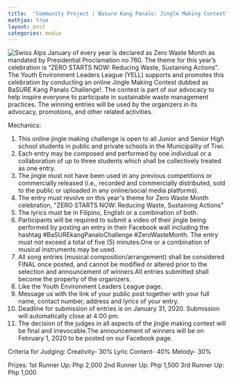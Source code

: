 ```yaml
---
title:  "Community Project | Basure Kang Panalo: Jingle Making Contest"
mathjax: true
layout: post
categories: media
---
```

![Swiss Alps](https://user-images.githubusercontent.com/4943215/55412536-edbba180-5567-11e9-9c70-6d33bca3f8ed.jpg)
  January of every year is declared as Zero Waste Month as mandated by Presidential Proclamation no 760. The theme for this year’s celebration is “ZERO STARTS NOW: Reducing Waste, Sustaining Actions”. The Youth Environment Leaders League (YELL) supports and promotes this celebration by conducting an online Jingle Making Contest dubbed as BaSURE Kang Panalo Challenge!. The contest is part of our advocacy to help inspire everyone to participate in sustainable waste management practices. The winning entries will be used by the organizers in its advocacy, promotions, and other related activities.
  
Mechanics:
1. This online jingle making challenge is open to all Junior and Senior High school students in public and private schools in the Municipality of Tiwi.
2. Each entry may be composed and performed by one individual or a collaboration of up to three students which shall be collectively treated as one entry.
3. The jingle must not have been used in any previous competitions or commercially released (i.e., recorded and commercially distributed, sold to the public or uploaded in any online/social media platforms).
4. The entry must revolve on this year's theme for Zero Waste Month celebration, "ZERO STARTS NOW: Reducing Waste, Sustaining Actions"
5. The lyrics must be in Filipino, English or a combination of both.
6. Participants will be required to submit a video of their jingle being performed by posting an entry in their Facebook wall including the hashtag #BaSUREkangPanaloChallenge #ZeroWasteMonth. The entry must not exceed a total of five (5) minutes.One or a combination of musical instruments may be used.
7. All song entries (musical composition/arrangement) shall be considered FINAL once posted, and cannot be modified or altered prior to the selection and announcement of winners.All entries submitted shall become the property of the organizers.
8. Like the Youth Environment Leaders League page.
9. Message us with the link of your public post together with your full name, contact number, address and lyrics of your entry.
10. Deadline for submission of entries is on January 31, 2020. Submission will automatically close at 4:00 pm.
11. The decision of the judges in all aspects of the jingle making contest will be final and irrevocable.The announcement of winners will be on February 1, 2020 to be posted on our Facebook page. 

Criteria for Judging:
    Creativity- 30%
    Lyric Content- 40%
    Melody- 30%
    
Prizes:
  1st Runner Up: Php 2,000
  2nd Runner Up: Php 1,500
  3rd Runner Up: Php 1,000
